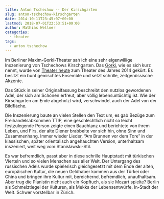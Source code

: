 ```yaml
---
title: Anton Tschechow -- Der Kirschgarten
slug: anton-tschechow-kirschgarten
date: 2014-10-11T23:45:07+00:00
lastmod: 2018-07-01T22:53:51+00:00
author: Mathias Wellner
categories:
  - theater
tags:
  - anton tschechow
---
```

Im Berliner Maxim-Gorki-Theater sah ich eine sehr eigenwillige Inszenierung von Tschechows Kirschgarten. Das [Gorki](http://gorki.de), wie es sich kurz nennt, wurde von [Theater heute](http://www.theaterheute.de) zum Theater des Jahres 2014 gekürt. Es besitzt ein bunt gemischtes Ensemble und setzt schrille, zeitgenössische Akzente.
<!--more-->

Das Stück in seiner Originalfassung beschreibt den nutzlos gewordenen Adel, der sich am Schönen erfreut, aber völlig lebensuntüchtig ist. Wie der Kirschgarten am Ende abgeholzt wird, verschwindet auch der Adel von der Bildfläche. 

Die Inszenierung baute an vielen Stellen den Text um, es gab Bezüge zum Freihandelsabkommen TTIP, eine geschlechtlich nicht so leicht festzulegende Person zeigte einen Bauchtanz und berichtete von ihrem Leben, und Firs, der alte Diener brabbelte vor sich hin, ohne Sinn und Zusammenhang. Immer wieder Lieder, &#8220;Am Brunnen vor dem Tore&#8221; in der klassischen, später orientalisch angehauchten Version, unterhaltsam inszeniert, weit weg vom Stanislawski-Stil. 

Es war befremdlich, passt aber in diese schrille Hauptstadt mit türkischen Vierteln und so vielen Menschen aus aller Welt. Der Untergang des russischen Adels wurde spielerisch gleichgesetzt mit dem Ende der alten, europäischen Kultur, die neuen Geldhaber kommen aus der Türkei oder China und bringen ihre Kultur mit, bereichernd, befremdlich, unaufhaltsam. Aber trug die Pianistin nicht auch ein Kopftuch, als sie Mozart spielte? Berlin als Schmelztiegel der Kulturen, als Mekka der Lebensentwürfe, In-Stadt der Welt. Schwer vorstellbar in Zürich.
